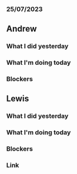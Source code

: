 ### 25/07/2023

## Andrew

### What I did yesterday

### What I'm doing today

### Blockers

## Lewis

### What I did yesterday

### What I'm doing today

### Blockers

### Link